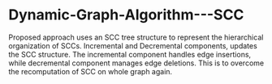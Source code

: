 # Dynamic-Graph-Algorithm---SCC
Proposed approach uses an SCC tree structure to represent the hierarchical organization of SCCs. Incremental and Decremental components, updates the SCC structure. The incremental component handles edge insertions, while  decremental component manages edge deletions. This is to overcome the recomputation of SCC on whole graph again. 
